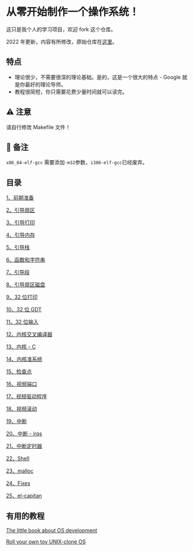 # 从零开始制作一个操作系统！

这只是我个人的学习项目，欢迎 fork 这个仓库。

2022 年更新，内容有所修改，原始仓库在[这里](https://github.com/cfenollosa/os-tutorial)。

## 特点

- 理论很少，不需要很深的理论基础。是的，这是一个很大的特点 - Google 就是你最好的理论导师。
- 教程很简短，你只需要花费少量时间就可以读完。

## ⚠️ 注意

请自行修改 Makefile 文件！

## 📒 备注

`x86_64-elf-gcc` 需要添加`-m32`参数，`i386-elf-gcc`已经废弃。

## 目录

[1、前期准备](https://github.com/gaorx/os-guide-cn/blob/main/01.%E7%8E%AF%E5%A2%83%E5%87%86%E5%A4%87/readme.md)

[2、引导扇区](https://github.com/gaorx/os-guide-cn/blob/main/02.%E5%BC%95%E5%AF%BC%E6%89%87%E5%8C%BA)

[3、引导打印](https://github.com/gaorx/os-guide-cn/blob/main/03.%E5%BC%95%E5%AF%BC%E6%89%93%E5%8D%B0)

[4、引导内存](https://github.com/gaorx/os-guide-cn/blob/main/04.%E5%BC%95%E5%AF%BC%E5%86%85%E5%AD%98)

[5、引导栈](https://github.com/gaorx/os-guide-cn/blob/main/05.%E5%BC%95%E5%AF%BC%E6%A0%88)

[6、函数和字符串](https://github.com/gaorx/os-guide-cn/tree/main/06.%E5%87%BD%E6%95%B0%E5%92%8C%E5%AD%97%E7%AC%A6%E4%B8%B2)

[7、引导段](https://github.com/gaorx/os-guide-cn/tree/main/07.%E5%BC%95%E5%AF%BC%E6%AE%B5)

[8、引导扇区磁盘](https://github.com/gaorx/os-guide-cn/blob/main/08.%E5%BC%95%E5%AF%BC%E6%89%87%E5%8C%BA%E7%A3%81%E7%9B%98)

[9、32 位打印](https://github.com/gaorx/os-guide-cn/tree/main/09.32%E4%BD%8D%E6%89%93%E5%8D%B0)

[10、32 位 GDT](https://github.com/gaorx/os-guide-cn/tree/main/10.32%E4%BD%8D-gdt)

[11、32 位输入](https://github.com/gaorx/os-guide-cn/tree/main/11.32%E4%BD%8D%E8%BE%93%E5%85%A5)

[12、内核交叉编译器](https://github.com/gaorx/os-guide-cn/tree/main/12.%E5%86%85%E6%A0%B8%E4%BA%A4%E5%8F%89%E7%BC%96%E8%AF%91%E5%99%A8)

[13、内核 - C](https://github.com/gaorx/os-guide-cn/tree/main/13.%E5%86%85%E6%A0%B8-C)

[14、内核准系统](https://github.com/gaorx/os-guide-cn/tree/main/14.%E5%86%85%E6%A0%B8%E5%87%86%E7%B3%BB%E7%BB%9F)

[15、检查点](https://github.com/gaorx/os-guide-cn/tree/main/15.%E6%A3%80%E6%9F%A5%E7%82%B9)

[16、视频端口](https://github.com/gaorx/os-guide-cn/tree/main/16.%E8%A7%86%E9%A2%91%E7%AB%AF%E5%8F%A3)

[17、视频驱动程序](https://github.com/gaorx/os-guide-cn/tree/main/17.%E8%A7%86%E9%A2%91%E9%A9%B1%E5%8A%A8%E7%A8%8B%E5%BA%8F)

[18、视频滚动](https://github.com/gaorx/os-guide-cn/tree/main/18.%E8%A7%86%E9%A2%91%E6%BB%9A%E5%8A%A8)

[19、中断](https://github.com/gaorx/os-guide-cn/tree/main/19.%E4%B8%AD%E6%96%AD)

[20、中断 - irqs](https://github.com/gaorx/os-guide-cn/tree/main/20.%E4%B8%AD%E6%96%AD-irqs)

[21、中断定时器](https://github.com/gaorx/os-guide-cn/tree/main/21.%E4%B8%AD%E6%96%AD%E5%AE%9A%E6%97%B6%E5%99%A8)

[22、Shell](https://github.com/gaorx/os-guide-cn/tree/main/22.shell)

[23、malloc](https://github.com/gaorx/os-guide-cn/tree/main/23.malloc)

[24、Fixes](https://github.com/gaorx/os-guide-cn/tree/main/24.fixes)

[25、el-capitan](https://github.com/gaorx/os-guide-cn/tree/main/25.el-capitan)

## 有用的教程

[The little book about OS development](https://littleosbook.github.io/)

[Roll your own toy UNIX-clone OS](https://web.archive.org/web/20160412174753/http://www.jamesmolloy.co.uk/tutorial_html/index.html)
